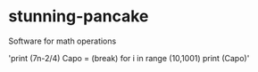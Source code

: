 # stunning-pancake

Software for math operations

'print (7n-2/4)
Capo = (break)
for i in range (10,1001)
   print (Capo)'
